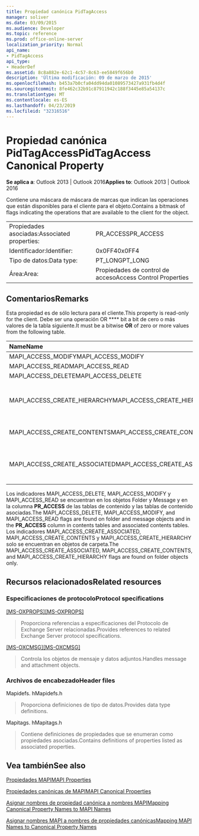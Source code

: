 ```yaml
---
title: Propiedad canónica PidTagAccess
manager: soliver
ms.date: 03/09/2015
ms.audience: Developer
ms.topic: reference
ms.prod: office-online-server
localization_priority: Normal
api_name:
- PidTagAccess
api_type:
- HeaderDef
ms.assetid: 8c8a882e-62c1-4c57-8c63-ee5849f656b0
description: 'Última modificación: 09 de marzo de 2015'
ms.openlocfilehash: b453a7b0cfa04dd94da01089573427a931fb4d4f
ms.sourcegitcommit: 8fe462c32b91c87911942c188f3445e85a54137c
ms.translationtype: MT
ms.contentlocale: es-ES
ms.lasthandoff: 04/23/2019
ms.locfileid: "32316516"
---
```

# <a name="pidtagaccess-canonical-property"></a><span data-ttu-id="3fbb3-103">Propiedad canónica PidTagAccess</span><span class="sxs-lookup"><span data-stu-id="3fbb3-103">PidTagAccess Canonical Property</span></span>

  
  
<span data-ttu-id="3fbb3-104">**Se aplica a**: Outlook 2013 | Outlook 2016</span><span class="sxs-lookup"><span data-stu-id="3fbb3-104">**Applies to**: Outlook 2013 | Outlook 2016</span></span> 
  
<span data-ttu-id="3fbb3-105">Contiene una máscara de máscara de marcas que indican las operaciones que están disponibles para el cliente para el objeto.</span><span class="sxs-lookup"><span data-stu-id="3fbb3-105">Contains a bitmask of flags indicating the operations that are available to the client for the object.</span></span>
  
|||
|:-----|:-----|
|<span data-ttu-id="3fbb3-106">Propiedades asociadas:</span><span class="sxs-lookup"><span data-stu-id="3fbb3-106">Associated properties:</span></span>  <br/> |<span data-ttu-id="3fbb3-107">PR_ACCESS</span><span class="sxs-lookup"><span data-stu-id="3fbb3-107">PR_ACCESS</span></span>  <br/> |
|<span data-ttu-id="3fbb3-108">Identificador:</span><span class="sxs-lookup"><span data-stu-id="3fbb3-108">Identifier:</span></span>  <br/> |<span data-ttu-id="3fbb3-109">0x0FF4</span><span class="sxs-lookup"><span data-stu-id="3fbb3-109">0x0FF4</span></span>  <br/> |
|<span data-ttu-id="3fbb3-110">Tipo de datos:</span><span class="sxs-lookup"><span data-stu-id="3fbb3-110">Data type:</span></span>  <br/> |<span data-ttu-id="3fbb3-111">PT_LONG</span><span class="sxs-lookup"><span data-stu-id="3fbb3-111">PT_LONG</span></span>  <br/> |
|<span data-ttu-id="3fbb3-112">Área:</span><span class="sxs-lookup"><span data-stu-id="3fbb3-112">Area:</span></span>  <br/> |<span data-ttu-id="3fbb3-113">Propiedades de control de acceso</span><span class="sxs-lookup"><span data-stu-id="3fbb3-113">Access Control Properties</span></span>  <br/> |
   
## <a name="remarks"></a><span data-ttu-id="3fbb3-114">Comentarios</span><span class="sxs-lookup"><span data-stu-id="3fbb3-114">Remarks</span></span>

<span data-ttu-id="3fbb3-115">Esta propiedad es de sólo lectura para el cliente.</span><span class="sxs-lookup"><span data-stu-id="3fbb3-115">This property is read-only for the client.</span></span> <span data-ttu-id="3fbb3-116">Debe ser una operación OR \*\*\*\* bit a bit de cero o más valores de la tabla siguiente.</span><span class="sxs-lookup"><span data-stu-id="3fbb3-116">It must be a bitwise **OR** of zero or more values from the following table.</span></span> 
  
|<span data-ttu-id="3fbb3-117">**Name**</span><span class="sxs-lookup"><span data-stu-id="3fbb3-117">**Name**</span></span>|<span data-ttu-id="3fbb3-118">**Value**</span><span class="sxs-lookup"><span data-stu-id="3fbb3-118">**Value**</span></span>|<span data-ttu-id="3fbb3-119">**Descripción**</span><span class="sxs-lookup"><span data-stu-id="3fbb3-119">**Description**</span></span>|
|:-----|:-----|:-----|
|<span data-ttu-id="3fbb3-120">MAPI_ACCESS_MODIFY</span><span class="sxs-lookup"><span data-stu-id="3fbb3-120">MAPI_ACCESS_MODIFY</span></span>  <br/> |<span data-ttu-id="3fbb3-121">0x00000001</span><span class="sxs-lookup"><span data-stu-id="3fbb3-121">0x00000001</span></span>  <br/> |<span data-ttu-id="3fbb3-122">Escritura</span><span class="sxs-lookup"><span data-stu-id="3fbb3-122">Write</span></span>  <br/> |
|<span data-ttu-id="3fbb3-123">MAPI_ACCESS_READ</span><span class="sxs-lookup"><span data-stu-id="3fbb3-123">MAPI_ACCESS_READ</span></span>  <br/> |<span data-ttu-id="3fbb3-124">0x00000002</span><span class="sxs-lookup"><span data-stu-id="3fbb3-124">0x00000002</span></span>  <br/> |<span data-ttu-id="3fbb3-125">Lectura</span><span class="sxs-lookup"><span data-stu-id="3fbb3-125">Read</span></span>  <br/> |
|<span data-ttu-id="3fbb3-126">MAPI_ACCESS_DELETE</span><span class="sxs-lookup"><span data-stu-id="3fbb3-126">MAPI_ACCESS_DELETE</span></span>  <br/> |<span data-ttu-id="3fbb3-127">0x00000004</span><span class="sxs-lookup"><span data-stu-id="3fbb3-127">0x00000004</span></span>  <br/> |<span data-ttu-id="3fbb3-128">Eliminar</span><span class="sxs-lookup"><span data-stu-id="3fbb3-128">Delete</span></span>  <br/> |
|<span data-ttu-id="3fbb3-129">MAPI_ACCESS_CREATE_HIERARCHY</span><span class="sxs-lookup"><span data-stu-id="3fbb3-129">MAPI_ACCESS_CREATE_HIERARCHY</span></span>  <br/> |<span data-ttu-id="3fbb3-130">0x00000008</span><span class="sxs-lookup"><span data-stu-id="3fbb3-130">0x00000008</span></span>  <br/> |<span data-ttu-id="3fbb3-131">Crear subcarpetas en la jerarquía de carpetas</span><span class="sxs-lookup"><span data-stu-id="3fbb3-131">Create subfolders in the folder hierarchy</span></span>  <br/> |
|<span data-ttu-id="3fbb3-132">MAPI_ACCESS_CREATE_CONTENTS</span><span class="sxs-lookup"><span data-stu-id="3fbb3-132">MAPI_ACCESS_CREATE_CONTENTS</span></span>  <br/> |<span data-ttu-id="3fbb3-133">0x00000010</span><span class="sxs-lookup"><span data-stu-id="3fbb3-133">0x00000010</span></span>  <br/> |<span data-ttu-id="3fbb3-134">Crear mensajes de contenido</span><span class="sxs-lookup"><span data-stu-id="3fbb3-134">Create content messages</span></span>  <br/> |
|<span data-ttu-id="3fbb3-135">MAPI_ACCESS_CREATE_ASSOCIATED</span><span class="sxs-lookup"><span data-stu-id="3fbb3-135">MAPI_ACCESS_CREATE_ASSOCIATED</span></span>  <br/> |<span data-ttu-id="3fbb3-136">0x00000020</span><span class="sxs-lookup"><span data-stu-id="3fbb3-136">0x00000020</span></span>  <br/> |<span data-ttu-id="3fbb3-137">Crear mensajes de contenido asociados</span><span class="sxs-lookup"><span data-stu-id="3fbb3-137">Create associated content messages</span></span>  <br/> |
   
<span data-ttu-id="3fbb3-138">Los indicadores MAPI_ACCESS_DELETE, MAPI_ACCESS_MODIFY y MAPI_ACCESS_READ se encuentran en los objetos Folder y Message y en la columna **PR_ACCESS** de las tablas de contenido y las tablas de contenido asociadas.</span><span class="sxs-lookup"><span data-stu-id="3fbb3-138">The MAPI_ACCESS_DELETE, MAPI_ACCESS_MODIFY, and MAPI_ACCESS_READ flags are found on folder and message objects and in the **PR_ACCESS** column in contents tables and associated contents tables.</span></span> <span data-ttu-id="3fbb3-139">Los indicadores MAPI_ACCESS_CREATE_ASSOCIATED, MAPI_ACCESS_CREATE_CONTENTS y MAPI_ACCESS_CREATE_HIERARCHY solo se encuentran en objetos de carpeta.</span><span class="sxs-lookup"><span data-stu-id="3fbb3-139">The MAPI_ACCESS_CREATE_ASSOCIATED, MAPI_ACCESS_CREATE_CONTENTS, and MAPI_ACCESS_CREATE_HIERARCHY flags are found on folder objects only.</span></span> 
  
## <a name="related-resources"></a><span data-ttu-id="3fbb3-140">Recursos relacionados</span><span class="sxs-lookup"><span data-stu-id="3fbb3-140">Related resources</span></span>

### <a name="protocol-specifications"></a><span data-ttu-id="3fbb3-141">Especificaciones de protocolo</span><span class="sxs-lookup"><span data-stu-id="3fbb3-141">Protocol specifications</span></span>

<span data-ttu-id="3fbb3-142">[[MS-OXPROPS]](https://msdn.microsoft.com/library/f6ab1613-aefe-447d-a49c-18217230b148%28Office.15%29.aspx)</span><span class="sxs-lookup"><span data-stu-id="3fbb3-142">[[MS-OXPROPS]](https://msdn.microsoft.com/library/f6ab1613-aefe-447d-a49c-18217230b148%28Office.15%29.aspx)</span></span>
  
> <span data-ttu-id="3fbb3-143">Proporciona referencias a especificaciones del Protocolo de Exchange Server relacionadas.</span><span class="sxs-lookup"><span data-stu-id="3fbb3-143">Provides references to related Exchange Server protocol specifications.</span></span>
    
<span data-ttu-id="3fbb3-144">[[MS-OXCMSG]](https://msdn.microsoft.com/library/7fd7ec40-deec-4c06-9493-1bc06b349682%28Office.15%29.aspx)</span><span class="sxs-lookup"><span data-stu-id="3fbb3-144">[[MS-OXCMSG]](https://msdn.microsoft.com/library/7fd7ec40-deec-4c06-9493-1bc06b349682%28Office.15%29.aspx)</span></span>
  
> <span data-ttu-id="3fbb3-145">Controla los objetos de mensaje y datos adjuntos.</span><span class="sxs-lookup"><span data-stu-id="3fbb3-145">Handles message and attachment objects.</span></span>
    
### <a name="header-files"></a><span data-ttu-id="3fbb3-146">Archivos de encabezado</span><span class="sxs-lookup"><span data-stu-id="3fbb3-146">Header files</span></span>

<span data-ttu-id="3fbb3-147">Mapidefs. h</span><span class="sxs-lookup"><span data-stu-id="3fbb3-147">Mapidefs.h</span></span>
  
> <span data-ttu-id="3fbb3-148">Proporciona definiciones de tipo de datos.</span><span class="sxs-lookup"><span data-stu-id="3fbb3-148">Provides data type definitions.</span></span>
    
<span data-ttu-id="3fbb3-149">Mapitags. h</span><span class="sxs-lookup"><span data-stu-id="3fbb3-149">Mapitags.h</span></span>
  
> <span data-ttu-id="3fbb3-150">Contiene definiciones de propiedades que se enumeran como propiedades asociadas.</span><span class="sxs-lookup"><span data-stu-id="3fbb3-150">Contains definitions of properties listed as associated properties.</span></span>
    
## <a name="see-also"></a><span data-ttu-id="3fbb3-151">Vea también</span><span class="sxs-lookup"><span data-stu-id="3fbb3-151">See also</span></span>



[<span data-ttu-id="3fbb3-152">Propiedades MAPI</span><span class="sxs-lookup"><span data-stu-id="3fbb3-152">MAPI Properties</span></span>](mapi-properties.md)
  
[<span data-ttu-id="3fbb3-153">Propiedades canónicas de MAPI</span><span class="sxs-lookup"><span data-stu-id="3fbb3-153">MAPI Canonical Properties</span></span>](mapi-canonical-properties.md)
  
[<span data-ttu-id="3fbb3-154">Asignar nombres de propiedad canónica a nombres MAPI</span><span class="sxs-lookup"><span data-stu-id="3fbb3-154">Mapping Canonical Property Names to MAPI Names</span></span>](mapping-canonical-property-names-to-mapi-names.md)
  
[<span data-ttu-id="3fbb3-155">Asignar nombres MAPI a nombres de propiedades canónicas</span><span class="sxs-lookup"><span data-stu-id="3fbb3-155">Mapping MAPI Names to Canonical Property Names</span></span>](mapping-mapi-names-to-canonical-property-names.md)

